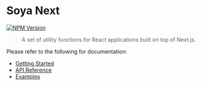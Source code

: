 # Soya Next

[![NPM Version](https://img.shields.io/npm/v/soya-next.svg?style=flat-square)](https://www.npmjs.com/package/soya-next)

> A set of utility functions for React applications built on top of Next.js.

Please refer to the following for documentation:

- [Getting Started](/docs/getting-started/README.md)
- [API Reference](/docs/api/README.md)
- [Examples](/examples/README.md)
